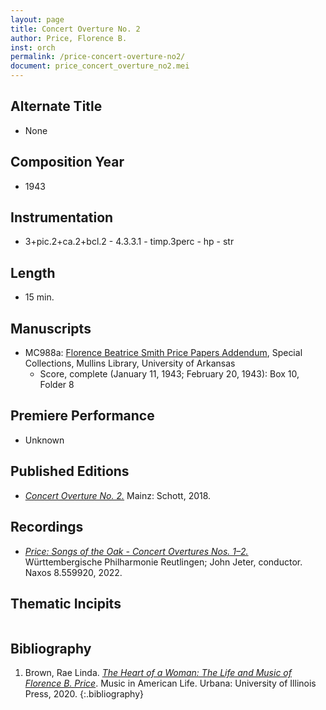 ```yaml
---
layout: page
title: Concert Overture No. 2
author: Price, Florence B.
inst: orch
permalink: /price-concert-overture-no2/
document: price_concert_overture_no2.mei
---
```


## Alternate Title
- None

## Composition Year
- 1943

## Instrumentation
- 3+pic.2+ca.2+bcl.2 - 4.3.3.1 - timp.3perc - hp - str 

## Length
- 15 min.

## Manuscripts
- MC988a: <a href="https://uark.as.atlas-sys.com/repositories/2/resources/1522" target="_blank">Florence Beatrice Smith Price Papers Addendum</a>, Special Collections, Mullins Library, University of Arkansas
    * Score, complete (January 11, 1943; February 20, 1943): Box 10, Folder 8

## Premiere Performance
- Unknown

## Published Editions
- <a href="https://www.schott-music.com/en/concert-overture-no-2-no375700.html" target="_blank">*Concert Overture No. 2.*</a> Mainz: Schott, 2018.

## Recordings
- <a href="https://www.naxos.com/CatalogueDetail/?id=8.559920" target="_blank">*Price: Songs of the Oak - Concert Overtures Nos. 1&ndash;2.*</a> Württembergische Philharmonie Reutlingen; John Jeter, conductor. Naxos 8.559920, 2022.

## Thematic Incipits
<div id="notation" style="overflow-x: auto"></div>

## Bibliography
1. Brown, Rae Linda. <a href="https://www.worldcat.org/title/1122800180" target="_blank">*The Heart of a Woman: The Life and Music of Florence B. Price*</a>. Music in American Life. Urbana: University of Illinois Press, 2020.
{:.bibliography}
